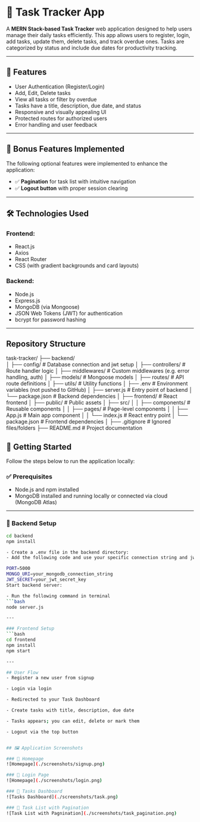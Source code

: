 # 📝 Task Tracker App

A **MERN Stack-based Task Tracker** web application designed to help users manage their daily tasks efficiently. This app allows users to register, login, add tasks, update them, delete tasks, and track overdue ones. Tasks are categorized by status and include due dates for productivity tracking.

---

## 📌 Features

- User Authentication (Register/Login)
- Add, Edit, Delete tasks
- View all tasks or filter by overdue
- Tasks have a title, description, due date, and status
- Responsive and visually appealing UI
- Protected routes for authorized users
- Error handling and user feedback

---

## 🌟 Bonus Features Implemented

The following optional features were implemented to enhance the application:

- ✅ **Pagination** for task list with intuitive navigation
- ✅ **Logout button** with proper session clearing

---

## 🛠️ Technologies Used

### Frontend:
- React.js
- Axios
- React Router
- CSS (with gradient backgrounds and card layouts)

### Backend:
- Node.js
- Express.js
- MongoDB (via Mongoose)
- JSON Web Tokens (JWT) for authentication
- bcrypt for password hashing

---

## Repository Structure 

task-tracker/
├── backend/                  
│   ├── config/               # Database connection and jwt setup
│   ├── controllers/          # Route handler logic
│   ├── middlewares/          # Custom middlewares (e.g. error handling, auth)
│   ├── models/               # Mongoose models
│   ├── routes/               # API route definitions
│   ├── utils/                # Utility functions
│   ├── .env                  # Environment variables (not pushed to GitHub)
│   ├── server.js             # Entry point of backend
│   └── package.json          # Backend dependencies
│
├── frontend/                 # React frontend
│   ├── public/               # Public assets
│   ├── src/
│   │   ├── components/       # Reusable components
│   │   ├── pages/            # Page-level components
│   │   ├── App.js            # Main app component
│   │   └── index.js          # React entry point
│   └── package.json          # Frontend dependencies
│
├── .gitignore                # Ignored files/folders
├── README.md                 # Project documentation



## 🚀 Getting Started

Follow the steps below to run the application locally:

### ✅ Prerequisites

- Node.js and npm installed
- MongoDB installed and running locally or connected via cloud (MongoDB Atlas)

---

### 🔧 Backend Setup

```bash
cd backend
npm install

- Create a .env file in the backend directory:
- Add the following code and use your specific connection string and jwt secret key.

PORT=5000
MONGO_URI=your_mongodb_connection_string
JWT_SECRET=your_jwt_secret_key
Start backend server:

- Run the following command in terminal
```bash
node server.js

---

### Frontend Setup
```bash
cd frontend
npm install
npm start

---

## User Flow
- Register a new user from signup

- Login via login

- Redirected to your Task Dashboard

- Create tasks with title, description, due date

- Tasks appears; you can edit, delete or mark them

- Logout via the top button


## 🖼️ Application Screenshots

### 🔹 Homepage
![Homepage](./screenshots/signup.png)

### 🔹 Login Page
![Homepage](./screenshots/login.png)

### 🔹 Tasks Dashboard
![Tasks Dashboard](./screenshots/task.png)

### 🔹 Task List with Pagination
![Task List with Pagnination](./screenshots/task_pagination.png)





